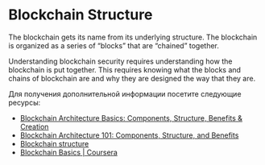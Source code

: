 # Blockchain Structure

The blockchain gets its name from its underlying structure. The blockchain is organized as a series of “blocks” that are “chained” together.

Understanding blockchain security requires understanding how the blockchain is put together. This requires knowing what the blocks and chains of blockchain are and why they are designed the way that they are.

Для получения дополнительной информации посетите следующие ресурсы:

- [Blockchain Architecture Basics: Components, Structure, Benefits & Creation](https://mlsdev.com/blog/156-how-to-build-your-own-blockchain-architecture)
- [Blockchain Architecture 101: Components, Structure, and Benefits](https://komodoplatform.com/en/academy/blockchain-architecture-101/)
- [Blockchain structure](https://resources.infosecinstitute.com/topic/blockchain-structure/)
- [Blockchain Basics | Coursera](https://www.coursera.org/lecture/blockchain-basics/blockchain-structure-5rj9Z)
